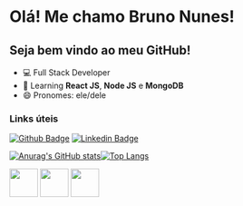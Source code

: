 <h1>Olá! Me chamo Bruno Nunes!</h1>
<h2>Seja bem vindo ao meu GitHub!</h2>
<!-- - 🔭 I’m currently working on ...
- 🌱 I’m currently learning ...
- 👯 I’m looking to collaborate on ...
- 🤔 I’m looking for help with ...
- 💬 Ask me about ...
- 📫 How to reach me: ...
- 😄 Pronouns: ...
- ⚡ Fun fact: ...
-->
<ul>
<li>💻 Full Stack Developer</li>
<li>📖 Learning <b>React JS</b>, <b>Node JS</b> e <b>MongoDB</b></li>
<li>😄 Pronomes: ele/dele</li>
</ul>
<p></p>
<p></p>
<p></p>

<h3>Links úteis</h3>

[![Github Badge](https://img.shields.io/badge/-Github-000?style=flat-square&logo=Github&logoColor=white&link=https://www.github.com/Nu7nes/)](https://www.github.com/Nu7nes/)
[![Linkedin Badge](https://img.shields.io/badge/-LinkedIn-blue?style=flat-square&logo=Linkedin&logoColor=white&link=https://www.linkedin.com/in/nu7nes)](https://www.linkedin.com/in/nu7nes)

[![Anurag's GitHub stats](https://github-readme-stats.vercel.app/api?username=Nu7nes)](https://github.com/anuraghazra/github-readme-stats)[![Top Langs](https://github-readme-stats.vercel.app/api/top-langs/?username=Nu7nes&layout=compact)](https://github.com/anuraghazra/github-readme-stats)



<img  width=50px src="https://cdn.jsdelivr.net/gh/devicons/devicon/icons/html5/html5-original-wordmark.svg" /> <img  width=50px src="https://cdn.jsdelivr.net/gh/devicons/devicon/icons/css3/css3-original-wordmark.svg" /> <img  width=50px src="https://cdn.jsdelivr.net/gh/devicons/devicon/icons/javascript/javascript-original.svg" />


          
        

